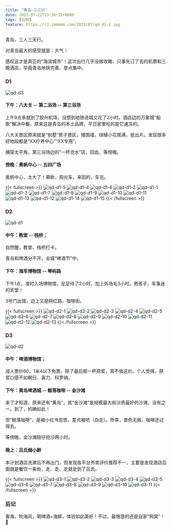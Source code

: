 ```yaml
---
title: "青岛·三三行"
date: 2023-07-22T13:36:22+0800
tags: [日常]
feature: https://r2.immmmm.com/2023/07/qd-d1-1.jpg
---
```


青岛，三人三天行。

对青岛最大的感受就是：大气！

感叹这才是真正的“海滨城市”！这次出行几乎没做攻略，只事先订了去的机票和三晚酒店，毕竟青岛地铁完善、景点集中。

<!--more-->

### D1 

![qd-d3](https://r2.immmmm.com/2023/07/qd-d3.png)

#### 下午：八大关 -- 第二浴场 -- 第三浴场

上午9点多就到了胶州机场，没想到地铁进城又花了2小时。酒店边的万象城“船歌”解决中餐，原来这是青岛的本土品牌，平日家里吃的是它速冻的。

八大关景区原来就是“别墅”房子景区，矮围墙、绿植小花爬满，挺出片。发现很多好地段都是“XX疗养中心”“XX专用”。

横穿太平角，第三浴场边的“一杯沧水”店，回血，等傍晚。

#### 傍晚：奥帆中心 -- 五四广场

奥帆中心，太大了！果断，观光车，来回的，车览。

{{< fullscreen >}}
![qd-d1-5](https://r2.immmmm.com/2023/07/qd-d1-5.JPG)
![qd-d1-4](https://r2.immmmm.com/2023/07/qd-d1-4.JPG)
![qd-d1-6](https://r2.immmmm.com/2023/07/qd-d1-6.JPG)
![qd-d1-2](https://r2.immmmm.com/2023/07/qd-d1-2.JPG)
![qd-d1-1](https://r2.immmmm.com/2023/07/qd-d1-1.JPG)
![qd-d1-3](https://r2.immmmm.com/2023/07/qd-d1-3.JPG)
![qd-d1-7](https://r2.immmmm.com/2023/07/qd-d1-7.JPG)
![qd-d1-8](https://r2.immmmm.com/2023/07/qd-d1-8.JPG)
![qd-d1-9](https://r2.immmmm.com/2023/07/qd-d1-9.JPG)
![qd-d1-10](https://r2.immmmm.com/2023/07/qd-d1-10.JPG)
![qd-d1-11](https://r2.immmmm.com/2023/07/qd-d1-11.JPG)
![qd-d1-13](https://r2.immmmm.com/2023/07/qd-d1-13.JPG)
![qd-d1-12](https://r2.immmmm.com/2023/07/qd-d1-12.JPG)
![qd-d1-14](https://r2.immmmm.com/2023/07/qd-d1-14.JPG)
![qd-d1-15](https://r2.immmmm.com/2023/07/qd-d1-15.JPG)
{{< /fullscreen >}}

### D2

![qd-d1](https://r2.immmmm.com/2023/07/qd-d1.png)

#### 中午：教堂 -- 栈桥；

自然醒，教堂、栈桥打卡。

青岛和啤酒分不开，全城“啤酒节”中。

#### 下午：海军博物馆 -- 琴屿路

下午1点，准时入场博物馆，足足待了2小时，加上外场毛3小时。男孩子，军事迷的天堂！

3号门出馆，边上又是网红路，咖啡街。

{{< fullscreen >}}
![qd-d2-1](https://r2.immmmm.com/2023/07/qd-d2-1.JPG)
![qd-d2-2](https://r2.immmmm.com/2023/07/qd-d2-2.JPG)
![qd-d2-3](https://r2.immmmm.com/2023/07/qd-d2-3.JPG)
![qd-d2-4](https://r2.immmmm.com/2023/07/qd-d2-4.JPG)
![qd-d2-5](https://r2.immmmm.com/2023/07/qd-d2-5.JPG)
![qd-d2-6](https://r2.immmmm.com/2023/07/qd-d2-6.JPG)
![qd-d2-7](https://r2.immmmm.com/2023/07/qd-d2-7.JPG)
![qd-d2-8](https://r2.immmmm.com/2023/07/qd-d2-8.JPG)
![qd-d2-9](https://r2.immmmm.com/2023/07/qd-d2-9.JPG)
![qd-d2-10](https://r2.immmmm.com/2023/07/qd-d2-10.JPG)
![qd-d2-11](https://r2.immmmm.com/2023/07/qd-d2-11.JPG)
![qd-d2-12](https://r2.immmmm.com/2023/07/qd-d2-12.JPG)
![qd-d2-13](https://r2.immmmm.com/2023/07/qd-d2-13.JPG)
{{< /fullscreen >}}

### D3

![qd-d2](https://r2.immmmm.com/2023/07/qd-d2.png)

#### 中午：啤酒博物馆；

成人票价60，1米4以下免票。除了最后那一杯原浆，真不值这价。个人觉得，原浆口感不如朝日、喜力、科罗纳。

#### 下午：黄岛啤酒城 -- 鲸落咖啡 -- 金沙滩

来了才知道，原来还有“黄岛”，其“金沙滩”是规模最大和沙质最好的沙滩，没有之一。到了，的确如此！

但“鲸落咖啡”，是被小红书忽悠，差点被吭（白走）。所幸，景色无敌，咖啡还过得去。

等傍晚，金沙滩陪仔挖沙两小时。

#### 晚上：吕氏焗小鲜

本计划酒店洗漱后不再出门，但发现各平台外卖评价推荐不一，主要是发现酒店后面就是餐饮一条街，走、走、走就走到了吕氏。

{{< fullscreen >}}
![qd-d3-1](https://r2.immmmm.com/2023/07/qd-d3-1.JPG)
![qd-d3-2](https://r2.immmmm.com/2023/07/qd-d3-2.JPG)
![qd-d3-3](https://r2.immmmm.com/2023/07/qd-d3-3.JPG)
![qd-d3-4](https://r2.immmmm.com/2023/07/qd-d3-4.JPG)
![qd-d3-5](https://r2.immmmm.com/2023/07/qd-d3-5.JPG)
![qd-d3-6](https://r2.immmmm.com/2023/07/qd-d3-6.JPG)
![qd-d3-7](https://r2.immmmm.com/2023/07/qd-d3-7.JPG)
![qd-d3-8](https://r2.immmmm.com/2023/07/qd-d3-8.JPG)
![qd-d3-9](https://r2.immmmm.com/2023/07/qd-d3-9.JPG)
![qd-d3-10](https://r2.immmmm.com/2023/07/qd-d3-10.JPG)
![qd-d3-11](https://r2.immmmm.com/2023/07/qd-d3-11.JPG)
{{< /fullscreen >}}

### 后记

看海，吹海风，喝啤酒+海鲜，体验如此美好！不过，最惬意的还是自家“狗窝”！🐶